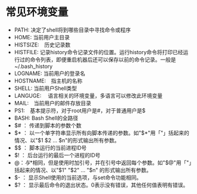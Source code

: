 # 常见环境变量

- PATH: 决定了shell将到哪些目录中寻找命令或程序 
- HOME: 当前用户主目录 
- HISTSIZE:　历史记录数
- HISTFILE: 记录history命令记录文件的位置。运行history命令将打印已经运行过的命令列表，即便重启机器后还可以保存以前的命令记录。一般是~/.bash_history
- LOGNAME: 当前用户的登录名 
- HOSTNAME:　指主机的名称 
- SHELL: 当前用户Shell类型 
- LANGUGE: 　语言相关的环境变量，多语言可以修改此环境变量 
- MAIL:　当前用户的邮件存放目录 
- PS1:　基本提示符，对于root用户是#，对于普通用户是$
- BASH: Bash Shell的全路径
- $# ： 传递到脚本的参数个数
- $* ： 以一个单字符串显示所有向脚本传递的参数。如"$*"用「"」括起来的情况、以"$1 $2 … $n"的形式输出所有参数。
- $$ ： 脚本运行的当前进程ID号
- $! ： 后台运行的最后一个进程的ID号
- $@ ： 与$*相同，但是使用时加引号，并在引号中返回每个参数。如"$@"用「"」括起来的情况、以"$1" "$2" … "$n" 的形式输出所有参数。
- $- ： 显示Shell使用的当前选项，与set命令功能相同。
- $? ： 显示最后命令的退出状态。0表示没有错误，其他任何值表明有错误。